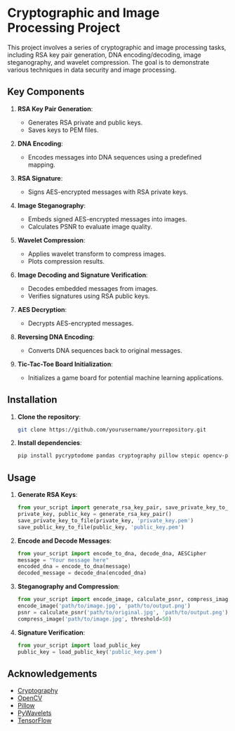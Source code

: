 # Cryptographic and Image Processing Project

This project involves a series of cryptographic and image processing tasks, including RSA key pair generation, DNA encoding/decoding, image steganography, and wavelet compression. The goal is to demonstrate various techniques in data security and image processing.

## Key Components

1. **RSA Key Pair Generation**:
   - Generates RSA private and public keys.
   - Saves keys to PEM files.

2. **DNA Encoding**:
   - Encodes messages into DNA sequences using a predefined mapping.

3. **RSA Signature**:
   - Signs AES-encrypted messages with RSA private keys.

4. **Image Steganography**:
   - Embeds signed AES-encrypted messages into images.
   - Calculates PSNR to evaluate image quality.

5. **Wavelet Compression**:
   - Applies wavelet transform to compress images.
   - Plots compression results.

6. **Image Decoding and Signature Verification**:
   - Decodes embedded messages from images.
   - Verifies signatures using RSA public keys.

7. **AES Decryption**:
   - Decrypts AES-encrypted messages.

8. **Reversing DNA Encoding**:
   - Converts DNA sequences back to original messages.

9. **Tic-Tac-Toe Board Initialization**:
   - Initializes a game board for potential machine learning applications.

## Installation

1. **Clone the repository**:
    ```bash
    git clone https://github.com/yourusername/yourrepository.git
    ```

2. **Install dependencies**:
    ```bash
    pip install pycryptodome pandas cryptography pillow stepic opencv-python pywavelets matplotlib tensorflow
    ```

## Usage

1. **Generate RSA Keys**:
    ```python
    from your_script import generate_rsa_key_pair, save_private_key_to_file, save_public_key_to_file
    private_key, public_key = generate_rsa_key_pair()
    save_private_key_to_file(private_key, 'private_key.pem')
    save_public_key_to_file(public_key, 'public_key.pem')
    ```

2. **Encode and Decode Messages**:
    ```python
    from your_script import encode_to_dna, decode_dna, AESCipher
    message = "Your message here"
    encoded_dna = encode_to_dna(message)
    decoded_message = decode_dna(encoded_dna)
    ```

3. **Steganography and Compression**:
    ```python
    from your_script import encode_image, calculate_psnr, compress_image
    encode_image('path/to/image.jpg', 'path/to/output.png')
    psnr = calculate_psnr('path/to/original.jpg', 'path/to/output.png')
    compress_image('path/to/image.jpg', threshold=50)
    ```

4. **Signature Verification**:
    ```python
    from your_script import load_public_key
    public_key = load_public_key('public_key.pem')
    ```

## Acknowledgements

- [Cryptography](https://cryptography.io/)
- [OpenCV](https://opencv.org/)
- [Pillow](https://pillow.readthedocs.io/en/stable/)
- [PyWavelets](https://pywavelets.readthedocs.io/en/latest/)
- [TensorFlow](https://www.tensorflow.org/)
